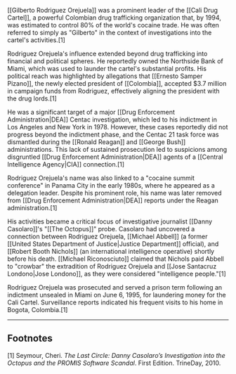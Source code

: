 [[Gilberto Rodriguez Orejuela]] was a prominent leader of the [[Cali Drug Cartel]], a powerful Colombian drug trafficking organization that, by 1994, was estimated to control 80% of the world's cocaine trade. He was often referred to simply as "Gilberto" in the context of investigations into the cartel's activities.[1]

Rodriguez Orejuela's influence extended beyond drug trafficking into financial and political spheres. He reportedly owned the Northside Bank of Miami, which was used to launder the cartel's substantial profits. His political reach was highlighted by allegations that [[Ernesto Samper Pizano]], the newly elected president of [[Colombia]], accepted $3.7 million in campaign funds from Rodriguez, effectively aligning the president with the drug lords.[1]

He was a significant target of a major [[Drug Enforcement Administration|DEA]] Centac investigation, which led to his indictment in Los Angeles and New York in 1978. However, these cases reportedly did not progress beyond the indictment phase, and the Centac 21 task force was dismantled during the [[Ronald Reagan]] and [[George Bush]] administrations. This lack of sustained prosecution led to suspicions among disgruntled [[Drug Enforcement Administration|DEA]] agents of a [[Central Intelligence Agency|CIA]] connection.[1]

Rodriguez Orejuela's name was also linked to a "cocaine summit conference" in Panama City in the early 1980s, where he appeared as a delegation leader. Despite his prominent role, his name was later removed from [[Drug Enforcement Administration|DEA]] reports under the Reagan administration.[1]

His activities became a critical focus of investigative journalist [[Danny Casolaro]]'s "[[The Octopus]]" probe. Casolaro had uncovered a connection between Rodriguez Orejuela, [[Michael Abbell]] (a former [[United States Department of Justice|Justice Department]] official), and [[Robert Booth Nichols]] (an international intelligence operative) shortly before his death. [[Michael Riconosciuto]] claimed that Nichols paid Abbell to "crowbar" the extradition of Rodriguez Orejuela and [[Jose Santacruz Londono|Jose Londono]], as they were considered "intelligence people."[1]

Rodriguez Orejuela was prosecuted and served a prison term following an indictment unsealed in Miami on June 6, 1995, for laundering money for the Cali Cartel. Surveillance reports indicated his frequent visits to his home in Bogota, Colombia.[1]

---
## Footnotes
[1] Seymour, Cheri. *The Last Circle: Danny Casolaro’s Investigation into the Octopus and the PROMIS Software Scandal*. First Edition. TrineDay, 2010.